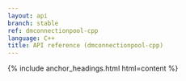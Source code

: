 ```yaml
---
layout: api
branch: stable
ref: dmconnectionpool-cpp
language: C++
title: API reference (dmconnectionpool-cpp)
---
```

{% include anchor_headings.html html=content %}
